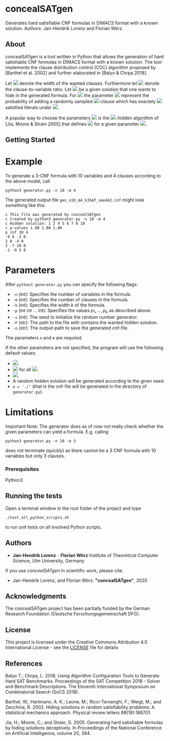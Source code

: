 # concealSATgen
Generates hard satisfiable CNF formulas in DIMACS format with a known solution. Authors: Jan-Hendrik Lorenz and Florian Wörz.

## About

concealSATgen is a tool written in Python that allows the generation of hard satisfiable CNF formulas in DIMACS format with a known solution.
The tool implements the clause distribution control (CDC) algorithm proposed by [Barthel et al. 2002] and further elaborated in [Balyo & Chrpa 2018].

Let <img src="https://render.githubusercontent.com/render/math?math=k"> denote the width of the wanted clauses. Furthermore let <img src="https://render.githubusercontent.com/render/math?math=r"> denote the clause-to-variable ratio.
Let <img src="https://render.githubusercontent.com/render/math?math=\alpha"> be a given solution that one wants to hide in the generated formula.
For <img src="https://render.githubusercontent.com/render/math?math=i=1,\dots,k"> the parameter <img src="https://render.githubusercontent.com/render/math?math=0<p_i<1"> represent the probability of adding a randomly sampled <img src="https://render.githubusercontent.com/render/math?math=k">-clause which has exactely <img src="https://render.githubusercontent.com/render/math?math=i"> satisfied literals under <img src="https://render.githubusercontent.com/render/math?math=\alpha">.

A popular way to choose the parameters <img src="https://render.githubusercontent.com/render/math?math=p_i"> is the <img src="https://render.githubusercontent.com/render/math?math=q">-hidden algorithm of [Jia, Moore & Strain 2005] that defines <img src="https://render.githubusercontent.com/render/math?math=p_i=q^{i}"> for a given parameter <img src="https://render.githubusercontent.com/render/math?math=q">.

## Getting Started

# Example

To generate a 3-CNF formula with 10 variables and 4 clauses according to the above model, call
```
python3 generator.py -n 10 -m 4
```

The generated output file `gen_n10_m4_k3SAT_seed42.cnf` might look something like this:
```
c This file was generated by concealSATgen
c Created by python3 generator.py -n 10 -m 4
c Hidden solution: 1 2 4 5 6 7 8 10
c p-values 1.00 1.00 1.00
p cnf 10 4
-9 6 -3 0
2 8 -4 0
2 -7 10 0
-1 -9 5 0
```

# Parameters

After `python3 generator.py` you can specify the following flags:
* `-n` (int): Specifies the number of variables in the formula.
* `-m` (int): Specifies the number of clauses in the formula.
* `-k` (int): Specifies the width $k$ of the formula.
* `-p` (int int ... int): Specifies the values $p_1, \dots, p_k$ as described above.
* `-s` (int): The seed to initialize the random number generator.
* `-F` (str): The path to the file with contains the wanted hidden solution.
* `-o` (str): The output-path to save the generated cnf-file.

The parameters `n` and `m` are required.

If the other parameters are not specified, the program will use the following default values:
* <img src="https://render.githubusercontent.com/render/math?math=k=3">.
* <img src="https://render.githubusercontent.com/render/math?math=p_i=1.0"> for all <img src="https://render.githubusercontent.com/render/math?math=i=1,\dots,k">.
* <img src="https://render.githubusercontent.com/render/math?math=s=42">.
* A random hidden solution will be generated according to the given seed.
* `o = './'` (that is the cnf-file will be generated in the directory of `generator.py`).

# Limitations

Important Note: The generator does as of now not really check whether the given parameters can yield a formula. E.g. calling
```
python3 generator.py -n 10 -m 3
```
does not terminate (quickly) as there cannot be a 3 CNF formula with 10 variables but only 3 clauses.

### Prerequisites

Python3

## Running the tests

Open a terminal window in the root folder of the project and type
```
./test_all_python_scripts.sh
```
to run unit tests on all involved Python scripts.

## Authors

* **Jan-Hendrik Lorenz** - **Florian Wörz** Institute of Theoretical Computer Science, Ulm University, Germany

If you use _concealSATgen_ in scientific work, please cite:

* Jan-Hendrik Lorenz, and Florian Wörz. **"concealSATgen"**, 2020

## Acknowledgments

The concealSATgen project has been partially funded by the German Research Foundation (Deutsche Forschungsgemeinschaft DFG).

## License

This project is licensed under the Creative Commons Attribution 4.0 International License - see the [LICENSE](LICENSE) file for details

## References

Balyo T.; Chrpa, L. 2018.
Using Algorithm Configuration Tools to Generate Hard SAT Benchmarks.
Proceedings of the SAT Competition 2018 - Solver and Benchmark Descriptions.
The Eleventh International Symposium on Combinatorial Search (SoCS 2018).

Barthel, W.; Hartmann, A. K.; Leone, M.; Ricci-Tersenghi, F.; Weigt, M.; and Zecchina, R. 2002.
Hiding solutions in random satisfiability problems: A statistical mechanics approach.
Physical review letters 88(18):188701.

Jia, H.; Moore, C.; and Strain, D. 2005. 
Generating hard satisfiable formulas by hiding solutions deceptively.
In Proceedings of the National Conference on Artificial Intelligence, volume 20, 384.

